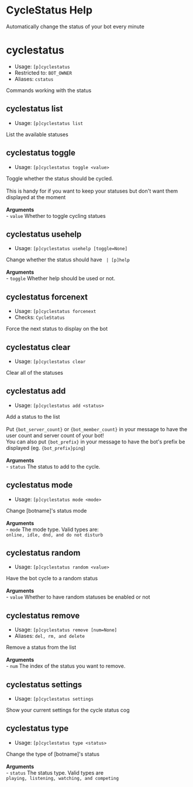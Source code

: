 # CycleStatus Help

Automatically change the status of your bot every minute

# cyclestatus
 - Usage: `[p]cyclestatus `
 - Restricted to: `BOT_OWNER`
 - Aliases: `cstatus`

Commands working with the status

## cyclestatus list
 - Usage: `[p]cyclestatus list `

List the available statuses

## cyclestatus toggle
 - Usage: `[p]cyclestatus toggle <value> `

Toggle whether the status should be cycled.<br/><br/>This is handy for if you want to keep your statuses but don't want them displayed at the moment<br/><br/>**Arguments**<br/>    - `value` Whether to toggle cycling statues

## cyclestatus usehelp
 - Usage: `[p]cyclestatus usehelp [toggle=None] `

Change whether the status should have ` | [p]help`<br/><br/>**Arguments**<br/>    - `toggle` Whether help should be used or not.

## cyclestatus forcenext
 - Usage: `[p]cyclestatus forcenext `
 - Checks: `CycleStatus`

Force the next status to display on the bot

## cyclestatus clear
 - Usage: `[p]cyclestatus clear `

Clear all of the statuses

## cyclestatus add
 - Usage: `[p]cyclestatus add <status> `

Add a status to the list<br/><br/>Put `{bot_server_count}` or `{bot_member_count}` in your message to have the user count and server count of your bot!<br/>You can also put `{bot_prefix}` in your message to have the bot's prefix be displayed (eg. `{bot_prefix}ping`)<br/><br/>**Arguments**<br/>    - `status` The status to add to the cycle.

## cyclestatus mode
 - Usage: `[p]cyclestatus mode <mode> `

Change [botname]'s status mode<br/><br/>**Arguments**<br/>    - `mode` The mode type. Valid types are:<br/>    `online, idle, dnd, and do not disturb`

## cyclestatus random
 - Usage: `[p]cyclestatus random <value> `

Have the bot cycle to a random status<br/><br/>**Arguments**<br/>    - `value` Whether to have random statuses be enabled or not

## cyclestatus remove
 - Usage: `[p]cyclestatus remove [num=None] `
 - Aliases: `del, rm, and delete`

Remove a status from the list<br/><br/>**Arguments**<br/>    - `num` The index of the status you want to remove.

## cyclestatus settings
 - Usage: `[p]cyclestatus settings `

Show your current settings for the cycle status cog

## cyclestatus type
 - Usage: `[p]cyclestatus type <status> `

Change the type of [botname]'s status<br/><br/>**Arguments**<br/>    - `status` The status type. Valid types are<br/>    `playing, listening, watching, and competing`

